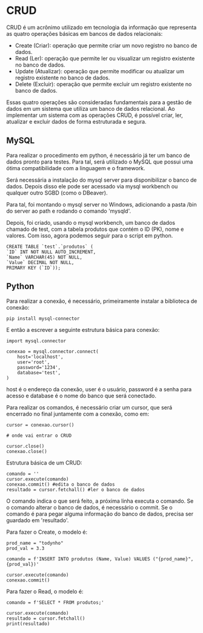 # CRUD

CRUD é um acrônimo utilizado em tecnologia da informação que representa as quatro operações básicas em bancos de dados relacionais:

- Create (Criar): operação que permite criar um novo registro no banco de dados.
- Read (Ler): operação que permite ler ou visualizar um registro existente no banco de dados.
- Update (Atualizar): operação que permite modificar ou atualizar um registro existente no banco de dados.
- Delete (Excluir): operação que permite excluir um registro existente no banco de dados.

Essas quatro operações são consideradas fundamentais para a gestão de dados em um sistema que utiliza um banco de dados relacional. Ao implementar um sistema com as operações CRUD, é possível criar, ler, atualizar e excluir dados de forma estruturada e segura.

## MySQL

Para realizar o procedimento em python, é necessário já ter um banco de dados pronto para testes. Para tal, será utilizado o MySQL que possui uma ótima compatibilidade com a linguagem e o framework.

Será necessária a instalação do mysql server para disponibilizar o banco de dados. Depois disso ele pode ser acessado via mysql workbench ou qualquer outro SGBD (como o DBeaver).

Para tal, foi montando o mysql server no Windows, adicionando a pasta /bin do server ao path e rodando o comando 'mysqld'.

Depois, foi criado, usando o mysql workbench, um banco de dados chamado de test, com a tabela produtos que contém o ID (PK), nome e valores. Com isso, agora podemos seguir para o script em python.

    CREATE TABLE `test`.`produtos` (
    `ID` INT NOT NULL AUTO_INCREMENT,
    `Name` VARCHAR(45) NOT NULL,
    `Value` DECIMAL NOT NULL,
    PRIMARY KEY (`ID`));

## Python

Para realizar a conexão, é necessário, primeiramente instalar a biblioteca de conexão:

    pip install mysql-connector

 E então a escrever a seguinte estrutura básica para conexão:

    import mysql.connector

    conexao = mysql.connector.connect(
        host='localhost',
        user='root',
        password='1234',
        database='test',
    )

host é o endereço da conexão, user é o usuário, password é a senha para acesso e database é o nome do banco que será conectado.

Para realizar os comandos, é necessário criar um cursor, que será encerrado no final juntamente com a conexão, como em:

    cursor = conexao.cursor()

    # onde vai entrar o CRUD

    cursor.close()
    conexao.close()

Estrutura básica de um CRUD:

    comando = ''
    cursor.execute(comando)
    conexao.commit() #edita o banco de dados
    resultado = cursor.fetchall() #ler o banco de dados

O comando indica o que será feito, a próxima linha executa o comando. Se o comando alterar o banco de dados, é necessário o commit. Se o comando é para pegar alguma informação do banco de dados, precisa ser guardado em 'resultado'.

Para fazer o Create, o modelo é:

    prod_name = "todynho"
    prod_val = 3.3

    comando = f'INSERT INTO produtos (Name, Value) VALUES ("{prod_name}", {prod_val})'

    cursor.execute(comando)
    conexao.commit()

Para fazer o Read, o modelo é:

    comando = f'SELECT * FROM produtos;'

    cursor.execute(comando)
    resultado = cursor.fetchall()
    print(resultado)

